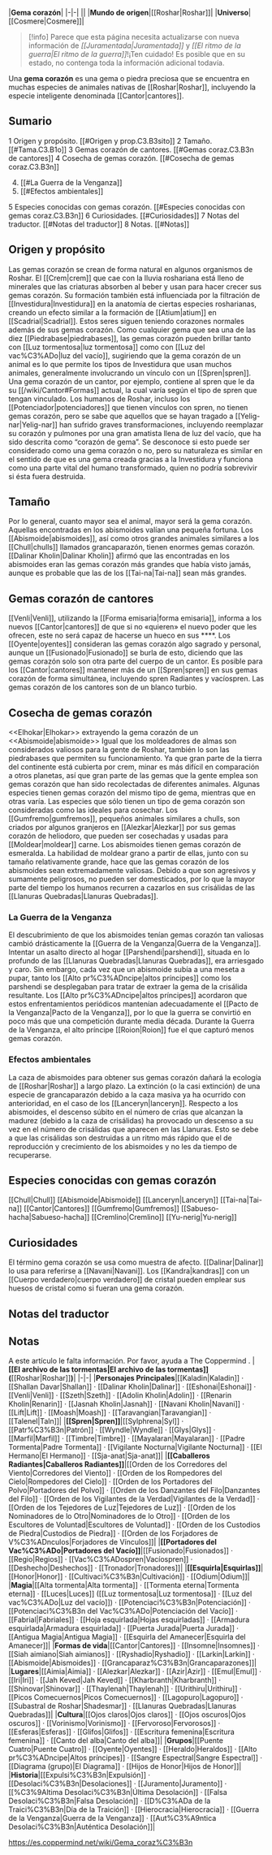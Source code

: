 

|**Gema corazón**|
|-|-|
||
|**Mundo de origen**|[[Roshar\|Roshar]]|
|**Universo**|[[Cosmere\|Cosmere]]|

> [!info] Parece que esta página necesita actualizarse con nueva información de *[[Juramentada\|Juramentada]]* y *[[El ritmo de la guerra\|El ritmo de la guerra]]*!¡Ten cuidado! Es posible que en su estado, no contenga toda la información adicional todavía.

Una **gema corazón** es una gema o piedra preciosa que se encuentra en muchas especies de animales nativas de [[Roshar\|Roshar]], incluyendo la especie inteligente denominada [[Cantor\|cantores]].

## Sumario

1 Origen y propósito. [[#Origen y prop.C3.B3sito]] 
2 Tamaño. [[#Tama.C3.B1o]] 
3 Gemas corazón de cantores. [[#Gemas coraz.C3.B3n de cantores]] 
4 Cosecha de gemas corazón. [[#Cosecha de gemas coraz.C3.B3n]] 

4. [[#La Guerra de la Venganza]] 
4. [[#Efectos ambientales]] 


5 Especies conocidas con gemas corazón. [[#Especies conocidas con gemas coraz.C3.B3n]] 
6 Curiosidades. [[#Curiosidades]] 
7 Notas del traductor. [[#Notas del traductor]] 
8 Notas. [[#Notas]] 


## Origen y propósito
Las gemas corazón se crean de forma natural en algunos organismos de Roshar. El [[Crem\|crem]] que cae con la lluvia roshariana está lleno de minerales que las criaturas absorben al beber y usan para hacer crecer sus gemas corazón. Su formación también está influenciada por la filtración de [[Investidura\|Investidura]] en la anatomía de ciertas especies rosharianas, creando un efecto similar a la formación de [[Atium\|atium]] en [[Scadrial\|Scadrial]]. Estos seres siguen teniendo corazones normales además de sus gemas corazón.
Como cualquier gema que sea una de las diez [[Piedrabase\|piedrabases]], las gemas corazón pueden brillar tanto con [[Luz tormentosa\|luz tormentosa]] como con [[Luz del vac%C3%ADo\|luz del vacío]], sugiriendo que la gema corazón de un animal es lo que permite los tipos de Investidura que usan muchos animales, generalmente involucrando un vínculo con un [[Spren\|spren]]. Una gema corazón de un cantor, por ejemplo, contiene al spren que le da su [[/wiki/Cantor#Formas]] actual, la cual varía según el tipo de spren que tengan vinculado.
Los humanos de Roshar, incluso los [[Potenciador\|potenciadores]] que tienen vínculos con spren, no tienen gemas corazón, pero se sabe que aquellos que se hayan tragado a [[Yelig-nar\|Yelig-nar]] han sufrido graves transformaciones, incluyendo reemplazar su corazón y pulmones por una gran amatista llena de luz del vacío, que ha sido descrita como “corazón de gema”. Se desconoce si esto puede ser considerado como una gema corazón o no, pero su naturaleza es similar en el sentido de que es una gema creada gracias a la Investidura y funciona como una parte vital del humano transformado, quien no podría sobrevivir si ésta fuera destruida.

## Tamaño
Por lo general, cuanto mayor sea el animal, mayor será la gema corazón. Aquellas encontradas en los abismoides valían una pequeña fortuna. Los [[Abismoide\|abismoides]], así como otros grandes animales similares a los [[Chull\|chulls]] llamados grancaparazón, tienen enormes gemas corazón. [[Dalinar Kholin\|Dalinar Kholin]] afirmó que las encontradas en los abismoides eran las gemas corazón más grandes que había visto jamás, aunque es probable que las de los [[Tai-na\|Tai-na]] sean más grandes.

## Gemas corazón de cantores
[[Venli\|Venli]], utilizando la [[Forma emisaria\|forma emisaria]], informa a los nuevos [[Cantor\|cantores]] de que si no «quieren» el nuevo poder que les ofrecen, este no será capaz de hacerse un hueco en sus ****.
Los [[Oyente\|oyentes]] consideran las gemas corazón algo sagrado y personal, aunque un [[Fusionado\|Fusionado]] se burla de esto, diciendo que las gemas corazón solo son otra parte del cuerpo de un cantor.
Es posible para los [[Cantor\|cantores]] mantener más de un [[Spren\|spren]] en sus gemas corazón de forma simultánea, incluyendo spren Radiantes y vacíospren.
Las gemas corazón de los cantores son de un blanco turbio.

## Cosecha de gemas corazón
  <<Elhokar\|Elhokar>> extrayendo la gema corazón de un <<Abismoide\|abismoide>>
Igual que los moldeadores de almas son considerados valiosos para la gente de Roshar, también lo son las piedrabases que permiten su funcionamiento. Ya que gran parte de la tierra del continente está cubierta por crem, minar es más difícil en comparación a otros planetas, así que gran parte de las gemas que la gente emplea son gemas corazón que han sido recolectadas de diferentes animales.
Algunas especies tienen gemas corazón del mismo tipo de gema, mientras que en otras varía. Las especies que sólo tienen un tipo de gema corazón son consideradas como las ideales para cosechar.
Los [[Gumfremo\|gumfremos]], pequeños animales similares a chulls, son criados por algunos granjeros en [[Alezkar\|Alezkar]] por sus gemas corazón de heliodoro, que pueden ser cosechadas y usadas para [[Moldear\|moldear]] carne.
Los abismoides tienen gemas corazón de esmeralda. La habilidad de moldear grano a partir de ellas, junto con su tamaño relativamente grande, hace que las gemas corazón de los abismoides sean extremadamente valiosas. Debido a que son agresivos y sumamente peligrosos, no pueden ser domesticados, por lo que la mayor parte del tiempo los humanos recurren a cazarlos en sus crisálidas de las [[Llanuras Quebradas\|Llanuras Quebradas]].

### La Guerra de la Venganza
El descubrimiento de que los abismoides tenían gemas corazón tan valiosas cambió drásticamente la [[Guerra de la Venganza\|Guerra de la Venganza]]. Intentar un asalto directo al hogar [[Parshendi\|parshendi]], situada en lo profundo de las [[Llanuras Quebradas\|Llanuras Quebradas]], era arriesgado y caro. Sin embargo, cada vez que un abismoide subía a una meseta a pupar, tanto los [[Alto pr%C3%ADncipe\|altos príncipes]] como los parshendi se desplegaban para tratar de extraer la gema de la crisálida resultante. Los [[Alto pr%C3%ADncipe\|altos príncipes]] acordaron que estos enfrentamientos periódicos mantenían adecuadamente el [[Pacto de la Venganza\|Pacto de la Venganza]], por lo que la guerra se convirtió en poco más que una competición durante media década.
Durante la Guerra de la Venganza, el alto príncipe [[Roion\|Roion]] fue el que capturó menos gemas corazón.

### Efectos ambientales
La caza de abismoides para obtener sus gemas corazón dañará la ecología de [[Roshar\|Roshar]] a largo plazo. La extinción (o la casi extinción) de una especie de grancaparazón debido a la caza masiva ya ha ocurrido con anterioridad, en el caso de los [[Lanceryn\|lanceryn]]. Respecto a los abismoides, el descenso súbito en el número de crías que alcanzan la madurez (debido a la caza de crisálidas) ha provocado un descenso a su vez en el número de crisálidas que aparecen en las Llanuras. Esto se debe a que las crisálidas son destruidas a un ritmo más rápido que el de reproducción y crecimiento de los abismoides y no les da tiempo de recuperarse.

## Especies conocidas con gemas corazón

[[Chull\|Chull]]
[[Abismoide\|Abismoide]]
[[Lanceryn\|Lanceryn]]
[[Tai-na\|Tai-na]]
[[Cantor\|Cantores]]
[[Gumfremo\|Gumfremos]]
[[Sabueso-hacha\|Sabueso-hacha]]
[[Cremlino\|Cremlino]]
[[Yu-nerig\|Yu-nerig]]

## Curiosidades
El término gema corazón se usa como muestra de afecto. [[Dalinar\|Dalinar]] lo usa para referirse a [[Navani\|Navani]].
Los [[Kandra\|kandras]] con un [[Cuerpo verdadero\|cuerpo verdadero]] de cristal pueden emplear sus huesos de cristal como si fueran una gema corazón.
## Notas del traductor

## Notas

A este artículo le falta información. Por favor, ayuda a The Coppermind .
|**[[El archivo de las tormentas\|El archivo de las tormentas]] (**[[Roshar\|Roshar]]**)**|
|-|-|
|**Personajes Principales**|[[Kaladin\|Kaladin]] · [[Shallan Davar\|Shallan]] · [[Dalinar Kholin\|Dalinar]] · [[Eshonai\|Eshonai]] · [[Venli\|Venli]] · [[Szeth\|Szeth]] · [[Adolin Kholin\|Adolin]] · [[Renarin Kholin\|Renarin]] · [[Jasnah Kholin\|Jasnah]] · [[Navani Kholin\|Navani]] · [[Lift\|Lift]] · [[Moash\|Moash]] · [[Taravangian\|Taravangian]] · [[Talenel\|Taln]]|
|**[[Spren\|Spren]]**|[[Sylphrena\|Syl]] · [[Patr%C3%B3n\|Patrón]] · [[Wyndle\|Wyndle]] · [[Glys\|Glys]] · [[Marfil\|Marfil]] · [[Timbre\|Timbre]] · [[Mayalaran\|Mayalaran]] · [[Padre Tormenta\|Padre Tormenta]] · [[Vigilante Nocturna\|Vigilante Nocturna]] · [[El Hermano\|El Hermano]] · [[Sja-anat\|Sja-anat]]|
|**[[Caballeros Radiantes\|Caballeros Radiantes]]**|[[Orden de los Corredores del Viento\|Corredores del Viento]] · [[Orden de los Rompedores del Cielo\|Rompedores del Cielo]] · [[Orden de los Portadores del Polvo\|Portadores del Polvo]] · [[Orden de los Danzantes del Filo\|Danzantes del Filo]] · [[Orden de los Vigilantes de la Verdad\|Vigilantes de la Verdad]] · [[Orden de los Tejedores de Luz\|Tejedores de Luz]] · [[Orden de los Nominadores de lo Otro\|Nominadores de lo Otro]] · [[Orden de los Escultores de Voluntad\|Escultores de Voluntad]] · [[Orden de los Custodios de Piedra\|Custodios de Piedra]] · [[Orden de los Forjadores de V%C3%ADnculos\|Forjadores de Vínculos]]|
|**[[Portadores del Vac%C3%ADo\|Portadores del Vacío]]**|[[Fusionado\|Fusionados]] · [[Regio\|Regios]] · [[Vac%C3%ADospren\|Vacíospren]] · [[Deshecho\|Deshechos]] · [[Tronador\|Tronadores]]|
|**[[Esquirla\|Esquirlas]]**|[[Honor\|Honor]] · [[Cultivaci%C3%B3n\|Cultivación]] · [[Odium\|Odium]]|
|**Magia**|[[Alta tormenta\|Alta tormenta]] · [[Tormenta eterna\|Tormenta eterna]] · [[Luces\|Luces]] ([[Luz tormentosa\|Luz tormentosa]] · [[Luz del vac%C3%ADo\|Luz del vacío]]) · [[Potenciaci%C3%B3n\|Potenciación]] · [[Potenciaci%C3%B3n del Vac%C3%ADo\|Potenciación del Vacío]] · [[Fabrial\|Fabriales]] · [[Hoja esquirlada\|Hojas esquirladas]] · [[Armadura esquirlada\|Armadura esquirlada]] · [[Puerta Jurada\|Puerta Jurada]] · [[Antigua Magia\|Antigua Magia]] · [[Esquirla del Amanecer\|Esquirla del Amanecer]]|
|**Formas de vida**|[[Cantor\|Cantores]] · [[Insomne\|Insomnes]] · [[Siah aimiano\|Siah aimianos]] · [[Ryshadio\|Ryshadio]] · [[Larkin\|Larkin]] · [[Abismoide\|Abismoides]] · [[Grancaparaz%C3%B3n\|Grancaparazones]]|
|**Lugares**|[[Aimia\|Aimia]] · [[Alezkar\|Alezkar]] · [[Azir\|Azir]] · [[Emul\|Emul]] · [[Iri\|Iri]] · [[Jah Keved\|Jah Keved]] · [[Kharbranth\|Kharbranth]] · [[Shinovar\|Shinovar]] · [[Thaylenah\|Thaylenah]] · [[Urithiru\|Urithiru]] · [[Picos Comecuernos\|Picos Comecuernos]] · [[Lagopuro\|Lagopuro]] · [[Subastral de Roshar\|Shadesmar]] · [[Llanuras Quebradas\|Llanuras Quebradas]]|
|**Cultura**|[[Ojos claros\|Ojos claros]] · [[Ojos oscuros\|Ojos oscuros]] · [[Vorinismo\|Vorinismo]] · [[Fervoroso\|Fervorosos]] · [[Esferas\|Esferas]] · [[Glifos\|Glifos]] · [[Escritura femenina\|Escritura femenina]] · [[Canto del alba\|Canto del alba]]|
|**Grupos**|[[Puente Cuatro\|Puente Cuatro]] · [[Oyente\|Oyentes]] · [[Heraldo\|Heraldos]] · [[Alto pr%C3%ADncipe\|Altos príncipes]] · [[Sangre Espectral\|Sangre Espectral]] · [[Diagrama (grupo)\|El Diagrama]] · [[Hijos de Honor\|Hijos de Honor]]|
|**Historia**|[[Expulsi%C3%B3n\|Expulsión]] · [[Desolaci%C3%B3n\|Desolaciones]] · [[Juramento\|Juramento]] · [[%C3%9Altima Desolaci%C3%B3n\|Última Desolación]] · [[Falsa Desolaci%C3%B3n\|Falsa Desolación]] · [[D%C3%ADa de la Traici%C3%B3n\|Día de la Traición]] · [[Hierocracia\|Hierocracia]] · [[Guerra de la Venganza\|Guerra de la Venganza]] · [[Aut%C3%A9ntica Desolaci%C3%B3n\|Auténtica Desolación]]|



https://es.coppermind.net/wiki/Gema_coraz%C3%B3n